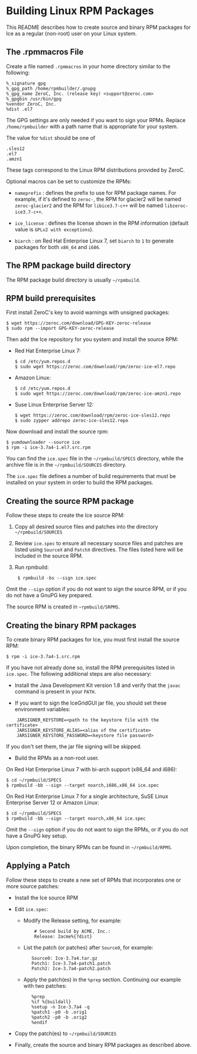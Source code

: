 # Building Linux RPM Packages

This README describes how to create source and binary RPM packages for Ice
as a regular (non-root) user on your Linux system.

## The .rpmmacros File

Create a file named `.rpmmacros` in your home directory similar to the following:

    %_signature gpg
    %_gpg_path /home/rpmbuilder/.gnupg
    %_gpg_name ZeroC, Inc. (release key) <support@zeroc.com>
    %_gpgbin /usr/bin/gpg
    %vendor ZeroC, Inc.
    %dist .el7

The GPG settings are only needed if you want to sign your RPMs. Replace
`/home/rpmbuilder` with a path name that is appropriate for your system.

The value for `%dist` should be one of

    .sles12
    .el7
    .amzn1

These tags correspond to the Linux RPM distributions provided by ZeroC.

Optional macros can be set to customize the RPMs:

* `nameprefix` : defines the prefix to use for RPM package names. For example,
if it's defined to `zeroc-`, the RPM for glacier2 will be named `zeroc-glacier2`
and the RPM for `libice3.7-c++` will be named `libzeroc-ice3.7-c++`.

* `ice_license` : defines the license shown in the RPM information (default
value is `GPLv2 with exceptions`).

* `biarch` : on Red Hat Enterprise Linux 7, set `biarch` to `1` to generate packages for both `x86_64` and `i686`.

## The RPM package build directory

The RPM package build directory is usually `~/rpmbuild`.

## RPM build prerequisites

First install ZeroC's key to avoid warnings with unsigned packages:

    $ wget https://zeroc.com/download/GPG-KEY-zeroc-release
    $ sudo rpm --import GPG-KEY-zeroc-release

Then add the Ice repository for you system and install the source RPM:

* Red Hat Enterprise Linux 7:

    ```
    $ cd /etc/yum.repos.d
    $ sudo wget https://zeroc.com/download/rpm/zeroc-ice-el7.repo
    ```

* Amazon Linux:

    ```
    $ cd /etc/yum.repos.d
    $ sudo wget https://zeroc.com/download/rpm/zeroc-ice-amzn1.repo
    ```

* Suse Linux Enterprise Server 12:

    ```
    $ wget https://zeroc.com/download/rpm/zeroc-ice-sles12.repo
    $ sudo zypper addrepo zeroc-ice-sles12.repo
    ```

Now download and install the source rpm:

    $ yumdownloader --source ice
    $ rpm -i ice-3.7a4-1.el7.src.rpm

You can find the `ice.spec` file in the `~/rpmbuild/SPECS` directory, while the archive
file is in the `~/rpmbuild/SOURCES` directory.

The `ice.spec` file defines a number of build requirements that must be installed on
your system in order to build the RPM packages.

## Creating the source RPM package

Follow these steps to create the Ice source RPM:

1. Copy all desired source files and patches into the directory `~/rpmbuild/SOURCES`

2. Review `ice.spec` to ensure all necessary source files and patches are listed
   using `SourceX` and `PatchX` directives. The files listed here will be included
   in the source RPM.

3. Run rpmbuild:

        $ rpmbuild -bs --sign ice.spec

Omit the `--sign` option if you do not want to sign the source RPM, or if you do
not have a GnuPG key prepared.

The source RPM is created in `~rpmbuild/SRPMS`.

## Creating the binary RPM packages

To create binary RPM packages for Ice, you must first install the source RPM:

    $ rpm -i ice-3.7a4-1.src.rpm

If you have not already done so, install the RPM prerequisites listed in `ice.spec`. 
The following additional steps are also necessary:

- Install the Java Development Kit version 1.8 and verify that the `javac `command
is present in your `PATH`.

- If you want to sign the IceGridGUI jar file, you should set these environment variables:
```
    JARSIGNER_KEYSTORE=<path to the keystore file with the certificate>
    JARSIGNER_KEYSTORE_ALIAS=<alias of the certificate>
    JARSIGNER_KEYSTORE_PASSWORD=<keystore file password>
```

   If you don't set them, the jar file signing will be skipped.

- Build the RPMs as a non-root user.

On Red Hat Enterprise Linux 7 with bi-arch support (x86_64 and i686):

    $ cd ~/rpmbuild/SPECS
    $ rpmbuild -bb --sign --target noarch,i686,x86_64 ice.spec

On Red Hat Enterprise Linux 7 for a single architecture, SuSE Linux Enterprise Server 12 or Amazon Linux:

    $ cd ~/rpmbuild/SPECS
    $ rpmbuild -bb --sign --target noarch,x86_64 ice.spec

Omit the `--sign` option if you do not want to sign the RPMs, or if you do not
have a GnuPG key setup.

Upon completion, the binary RPMs can be found in `~/rpmbuild/RPMS`.

## Applying a Patch

Follow these steps to create a new set of RPMs that incorporates one or more
source patches:

- Install the Ice source RPM
- Edit `ice.spec`:
   - Modify the Release setting, for example:

             # Second build by ACME, Inc.:
             Release: 2acme%{?dist}

    - List the patch (or patches) after ``Source0``, for example:

             Source0: Ice-3.7a4.tar.gz
             Patch1: Ice-3.7a4-patch1.patch
             Patch2: Ice-3.7a4-patch2.patch

    - Apply the patch(es) in the `%prep` section. Continuing our example with
      two patches:

             %prep
             %if %{buildall}
             %setup -n Ice-3.7a4 -q
             %patch1 -p0 -b .orig1
             %patch2 -p0 -b .orig2
             %endif

- Copy the patch(es) to `~/rpmbuild/SOURCES`

- Finally, create the source and binary RPM packages as described above.
